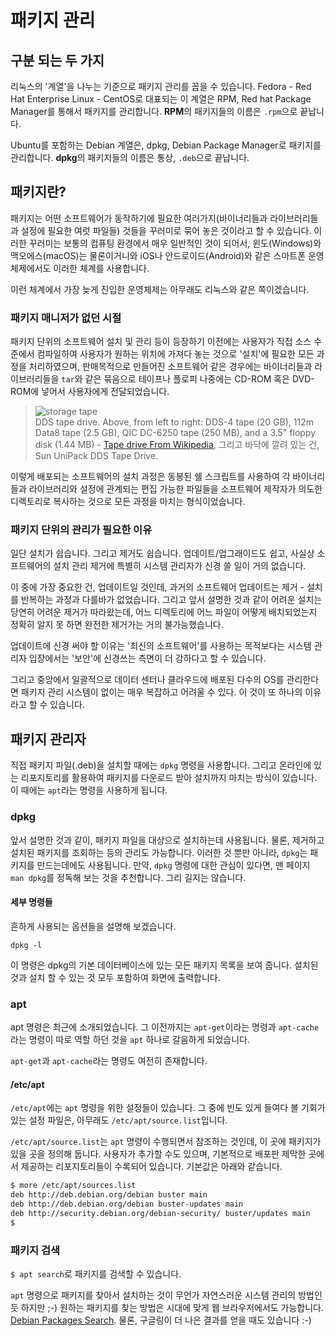 # 패키지 관리

## 구분 되는 두 가지

리눅스의 '계열'을 나누는 기준으로 패키지 관리를 꼽을 수 있습니다.
Fedora - Red Hat Enterprise Linux - CentOS로 대표되는 이 계열은
RPM, Red hat Package Manager를 통해서 패키지를 관리합니다.
**RPM**의 패키지들의 이름은 `.rpm`으로 끝납니다.

Ubuntu를 포함하는 Debian 계열은, dpkg, Debian Package Manager로
패키지를 관리합니다.
**dpkg**의 패키지들의 이름은 통상, `.deb`으로 끝납니다.

## 패키지란?

패키지는 어떤 소프트웨어가 동작하기에 필요한 여러가지(바이너리들과 라이브러리들과 설정에 필요한 여럿 파일들) 것들을
꾸러미로 묶어 놓은 것이라고 할 수 있습니다. 이러한 꾸러미는 보통의 컴퓨팅 환경에서 매우 일반적인 것이 되어서,
윈도(Windows)와 맥오에스(macOS)는 물론이거니와 iOS나 안드로이드(Android)와 같은 스마트폰 운영체제에서도
이러한 체계를 사용합니다.

이런 체계에서 가장 늦게 진입한 운영체제는 아무래도 리눅스와 같은 쪽이겠습니다.

### 패키지 매니저가 없던 시절

패키지 단위의 소프트웨어 설치 및 관리 등이 등장하기 이전에는 사용자가 직접 소스 수준에서 컴파일하여
사용자가 원하는 위치에 가져다 놓는 것으로 '설치'에 필요한 모든 과정을 처리하였으며,
판매목적으로 만들어진 소프트웨어 같은 경우에는 바이너리들과 라이브러리들을 `tar`와 같은 묶음으로
테이프나 플로피 나중에는 CD-ROM 혹은 DVD-ROM에 넣어서 사용자에게 전달되었습니다.

> ![storage tape](https://upload.wikimedia.org/wikipedia/commons/thumb/3/39/Dds_tape_drive_01.jpg/600px-Dds_tape_drive_01.jpg)  
> DDS tape drive. Above, from left to right: DDS-4 tape (20 GB), 112m Data8 tape (2.5 GB), QIC DC-6250 tape (250 MB), and a 3.5" floppy disk (1.44 MB) - [Tape drive
From Wikipedia](https://en.wikipedia.org/wiki/Tape_drive), 그리고 바닥에 깔려 있는 건, Sun UniPack DDS Tape Drive.

이렇게 배포되는 소프트웨어의
설치 과정은 동봉된 쉘 스크립트를 사용하여 각 바이너리들과 라이브러리와 설정에 관계되는 편집 가능한
파일들을 소프트웨어 제작자가 의도한 디렉토리로 복사하는 것으로 모든 과정을 마치는 형식이었습니다.

### 패키지 단위의 관리가 필요한 이유

일단 설치가 쉽습니다. 그리고 제거도 쉽습니다. 업데이트/업그래이드도 쉽고, 사실상
소프트웨어의 설치 관리 제거에 특별히 시스템 관리자가 신경 쓸 일이 거의 없습니다.

이 중에 가장 중요한 건, 업데이트일 것인데, 과거의 소프트웨어 업데이트는
제거 - 설치를 반복하는 과정과 다를바가 없었습니다. 그리고 앞서 설명한 것과 같이
어려운 설치는 당연히 어려운 제거가 따라왔는데, 어느 디렉토리에 어느 파일이 어떻게
배치되었는지 정확히 알지 못 하면 완전한 제거가는 거의 불가능했습니다.

업데이트에 신경 써야 할 이유는 '최신의 소프트웨어'를 사용하는 목적보다는
시스템 관리자 입장에서는 '보안'에 신경쓰는 측면이 더 강하다고 할 수 있습니다.

그리고 중앙에서 일괄적으로 데이터 센터나 클라우드에 배포된 다수의 OS를 관리한다면
패키지 관리 시스템이 없이는 매우 복잡하고 어려울 수 있다. 이 것이 또 하나의 이유라고 할 수 있습니다.

## 패키지 관리자

직접 패키지 파일(.deb)을 설치할 때에는 `dpkg` 명령을 사용합니다. 그리고 온라인에 있는 리포지토리를 활용하여 패키지를 다운로드 받아 설치까지 마치는 방식이 있습니다. 이 때에는 `apt`라는 명령을 사용하게 됩니다. 

### dpkg

앞서 설명한 것과 같이, 패키지 파일을 대상으로 설치하는데 사용됩니다. 물론, 제거하고 설치된 패키지를 조회하는 등의 관리도 가능합니다. 이러한 것 뿐만 아니라, `dpkg`는 패키지를 만드는데에도 사용됩니다.
만약, `dpkg` 명령에 대한
관심이 있다면, 맨 페이지 `man dpkg`를 정독해 보는 것을 추천합니다. 그리 길지는 않습니다.

#### 세부 명령들

흔하게 사용되는 옵션들을 설명해 보겠습니다.

`dpkg -l`

이 명령은 dpkg의 기본 데이터베이스에 있는 모든 패키지 목록을 보여 줍니다.
설치된 것과 설치 할 수 있는 것 모두 포함하여 화면에 출력합니다.

### apt

apt 명령은 최근에 소개되었습니다. 그 이전까지는 `apt-get`이라는 명령과 `apt-cache`라는 명령이 따로 역할 하던 것을 `apt` 하나로 갈음하게 되었습니다.

`apt-get`과 `apt-cache`라는 명령도 여전히 존재합니다.

#### /etc/apt

`/etc/apt`에는 `apt` 명령을 위한 설정들이 있습니다.
그 중에 빈도 있게 들여다 볼 기회가 있는 설정 파일은, 아무래도
`/etc/apt/source.list`입니다.

`/etc/apt/source.list`는 `apt` 명령이 수행되면서 참조하는 것인데, 이 곳에 패키지가 있을 곳을 정의해 둡니다.
사용자가 추가할 수도 있으며, 기본적으로 배포판 제막한 곳에서
제공하는 리포지토리들이 수록되어 있습니다. 기본값은 아래와 같습니다.

```bash
$ more /etc/apt/sources.list
deb http://deb.debian.org/debian buster main
deb http://deb.debian.org/debian buster-updates main
deb http://security.debian.org/debian-security/ buster/updates main
$
```

### 패키지 검색

`$ apt search`로 패키지를 검색할 수 있습니다.

`apt` 명령으로 패키지를 찾아서 설치하는 것이
무언가 자연스러운 시스템 관리의 방법인 듯 하지만 ;-)
원하는 패키지를 찾는 방법은 시대에 맞게 웹 브라우저에서도 가능합니다.
[Debian Packages Search](https://packages.debian.org/index).
물론, 구글링이 더 나은 결과를 얻을 때도 있습니다 :-)
